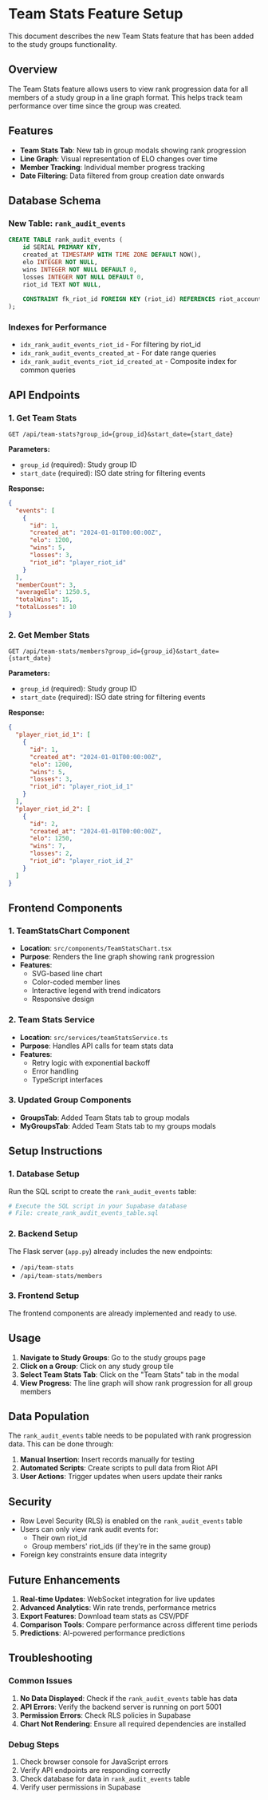 # Team Stats Feature Setup

This document describes the new Team Stats feature that has been added to the study groups functionality.

## Overview

The Team Stats feature allows users to view rank progression data for all members of a study group in a line graph format. This helps track team performance over time since the group was created.

## Features

- **Team Stats Tab**: New tab in group modals showing rank progression
- **Line Graph**: Visual representation of ELO changes over time
- **Member Tracking**: Individual member progress tracking
- **Date Filtering**: Data filtered from group creation date onwards

## Database Schema

### New Table: `rank_audit_events`

```sql
CREATE TABLE rank_audit_events (
    id SERIAL PRIMARY KEY,
    created_at TIMESTAMP WITH TIME ZONE DEFAULT NOW(),
    elo INTEGER NOT NULL,
    wins INTEGER NOT NULL DEFAULT 0,
    losses INTEGER NOT NULL DEFAULT 0,
    riot_id TEXT NOT NULL,
    
    CONSTRAINT fk_riot_id FOREIGN KEY (riot_id) REFERENCES riot_accounts(riot_id) ON DELETE CASCADE
);
```

### Indexes for Performance

- `idx_rank_audit_events_riot_id` - For filtering by riot_id
- `idx_rank_audit_events_created_at` - For date range queries
- `idx_rank_audit_events_riot_id_created_at` - Composite index for common queries

## API Endpoints

### 1. Get Team Stats
```
GET /api/team-stats?group_id={group_id}&start_date={start_date}
```

**Parameters:**
- `group_id` (required): Study group ID
- `start_date` (required): ISO date string for filtering events

**Response:**
```json
{
  "events": [
    {
      "id": 1,
      "created_at": "2024-01-01T00:00:00Z",
      "elo": 1200,
      "wins": 5,
      "losses": 3,
      "riot_id": "player_riot_id"
    }
  ],
  "memberCount": 3,
  "averageElo": 1250.5,
  "totalWins": 15,
  "totalLosses": 10
}
```

### 2. Get Member Stats
```
GET /api/team-stats/members?group_id={group_id}&start_date={start_date}
```

**Parameters:**
- `group_id` (required): Study group ID
- `start_date` (required): ISO date string for filtering events

**Response:**
```json
{
  "player_riot_id_1": [
    {
      "id": 1,
      "created_at": "2024-01-01T00:00:00Z",
      "elo": 1200,
      "wins": 5,
      "losses": 3,
      "riot_id": "player_riot_id_1"
    }
  ],
  "player_riot_id_2": [
    {
      "id": 2,
      "created_at": "2024-01-01T00:00:00Z",
      "elo": 1250,
      "wins": 7,
      "losses": 2,
      "riot_id": "player_riot_id_2"
    }
  ]
}
```

## Frontend Components

### 1. TeamStatsChart Component
- **Location**: `src/components/TeamStatsChart.tsx`
- **Purpose**: Renders the line graph showing rank progression
- **Features**:
  - SVG-based line chart
  - Color-coded member lines
  - Interactive legend with trend indicators
  - Responsive design

### 2. Team Stats Service
- **Location**: `src/services/teamStatsService.ts`
- **Purpose**: Handles API calls for team stats data
- **Features**:
  - Retry logic with exponential backoff
  - Error handling
  - TypeScript interfaces

### 3. Updated Group Components
- **GroupsTab**: Added Team Stats tab to group modals
- **MyGroupsTab**: Added Team Stats tab to my groups modals

## Setup Instructions

### 1. Database Setup
Run the SQL script to create the `rank_audit_events` table:

```bash
# Execute the SQL script in your Supabase database
# File: create_rank_audit_events_table.sql
```

### 2. Backend Setup
The Flask server (`app.py`) already includes the new endpoints:
- `/api/team-stats`
- `/api/team-stats/members`

### 3. Frontend Setup
The frontend components are already implemented and ready to use.

## Usage

1. **Navigate to Study Groups**: Go to the study groups page
2. **Click on a Group**: Click on any study group tile
3. **Select Team Stats Tab**: Click on the "Team Stats" tab in the modal
4. **View Progress**: The line graph will show rank progression for all group members

## Data Population

The `rank_audit_events` table needs to be populated with rank progression data. This can be done through:

1. **Manual Insertion**: Insert records manually for testing
2. **Automated Scripts**: Create scripts to pull data from Riot API
3. **User Actions**: Trigger updates when users update their ranks

## Security

- Row Level Security (RLS) is enabled on the `rank_audit_events` table
- Users can only view rank audit events for:
  - Their own riot_id
  - Group members' riot_ids (if they're in the same group)
- Foreign key constraints ensure data integrity

## Future Enhancements

1. **Real-time Updates**: WebSocket integration for live updates
2. **Advanced Analytics**: Win rate trends, performance metrics
3. **Export Features**: Download team stats as CSV/PDF
4. **Comparison Tools**: Compare performance across different time periods
5. **Predictions**: AI-powered performance predictions

## Troubleshooting

### Common Issues

1. **No Data Displayed**: Check if the `rank_audit_events` table has data
2. **API Errors**: Verify the backend server is running on port 5001
3. **Permission Errors**: Check RLS policies in Supabase
4. **Chart Not Rendering**: Ensure all required dependencies are installed

### Debug Steps

1. Check browser console for JavaScript errors
2. Verify API endpoints are responding correctly
3. Check database for data in `rank_audit_events` table
4. Verify user permissions in Supabase 